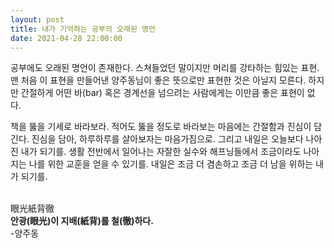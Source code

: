 ```yaml
---
layout: post
title: 내가 기억하는 공부의 오래된 명언
date: 2021-04-28 22:00:00
---
```


공부에도 오래된 명언이 존재한다.
스쳐들었던 말이지만 머리를 강타하는 힘있는 표현. 맨 처음 이 표현을 만들어낸 양주동님이 좋은 뜻으로만 표현한 것은 아닐지 모른다. 하지만 간절하게 어떤 바(bar) 혹은 경계선을 넘으려는 사람에게는 이만큼 좋은 표현이 없다. 

책을 뚫을 기세로 바라보라. 적어도 뚫을 정도로 바라보는 마음에는 간절함과 진심이 담긴다. 진심을 담아, 하루하루를 살아보자는 마음가짐으로. 그리고 내일은 오늘보다 나아진 내가 되기를. 생활 전반에서 일어나는 자잘한 실수와 해프닝들에서 조금이라도 나아지는 나를 위한 교훈을 얻을 수 있기를. 내일은 조금 더 겸손하고 조금 더 남을 위하는 내가 되기를. 
<br>
<br>

眼光紙背徹
<br>
**안광(眼光)이 지배(紙背)를 철(徹)하다.**
<br>
-양주동